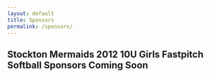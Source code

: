 ```yaml
---
layout: default
title: Sponsors
permalink: /sponsors/
---
```


## Stockton Mermaids 2012 10U Girls Fastpitch Softball Sponsors Coming Soon
